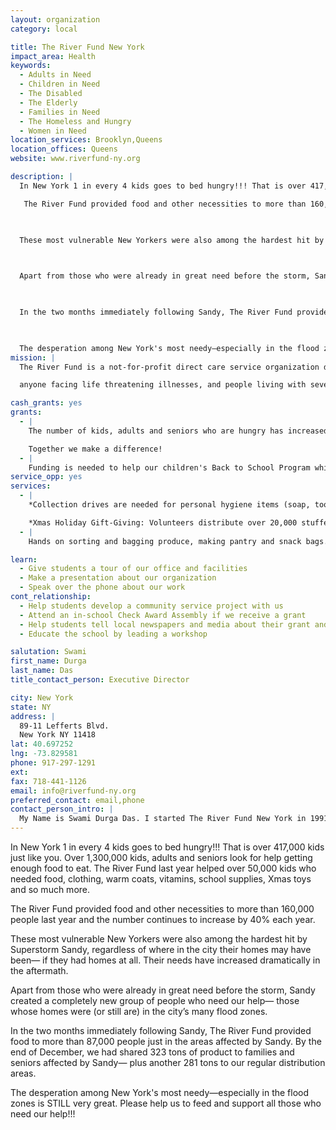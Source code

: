 ```yaml
---
layout: organization
category: local

title: The River Fund New York
impact_area: Health
keywords: 
  - Adults in Need
  - Children in Need
  - The Disabled
  - The Elderly
  - Families in Need
  - The Homeless and Hungry
  - Women in Need
location_services: Brooklyn,Queens
location_offices: Queens
website: www.riverfund-ny.org

description: |
  In New York 1 in every 4 kids goes to bed hungry!!! That is over 417,000 kids just like you. Over 1,300,000 kids, adults and seniors look for help getting enough food to eat. The River Fund last year helped over 50,000 kids who needed food, clothing, warm coats, vitamins, school supplies, Xmas toys and so much more.

   The River Fund provided food and other necessities to more than 160,000 people last year and the number continues to  increase by 40% each year.

  

  These most vulnerable New Yorkers were also among the hardest hit by Superstorm Sandy, regardless of where in the city their homes may have been— if they had homes at all. Their needs have increased dramatically in the aftermath.

  

  Apart from those who were already in great need before the storm, Sandy created a completely new group of people who need our help— those whose homes were (or still are) in the city’s many flood zones.

  

  In the two months immediately following Sandy, The River Fund provided food to more than 87,000 people just in the areas affected by Sandy. By the end of December, we had shared 323 tons of product to families and seniors affected by Sandy— plus another 281 tons to our regular distribution areas.

  

  The desperation among New York's most needy—especially in the flood zones is STILL very great. Please help us to feed and support all those who need our help!!!
mission: |
  The River Fund is a not-for-profit direct care service organization dedicated to providing physical emotional and spiritual support to: the hungry, the homeless, children and adults living with HIV/AIDS ,

  anyone facing life threatening illnesses, and people living with severe physical and mental challenges.  Towards this end, we support and affirm all people with equal regard to age, gender, creed, ethnic origin and sexual orientation

cash_grants: yes
grants: 
  - |
    The number of kids, adults and seniors who are hungry has increased by over 50%. Weekly we serve over 1000 guests in need. Your support will help provide a three day supply of milk, rice, beans, juices, pasta, tuna fish, canned goods and the list goes on. A one-week bag of groceries costs about $10.00 per family. Help us feed more needy families.

    Together we make a difference!
  - |
    Funding is needed to help our children's Back to School Program which provides over 2,000 children with school bags, pencils, pens, erasers, rulers, crayons, paper etc.  and also socks, underwear,shirts and shoes. Supplies range for each student between $15 and $25 per student.
service_opp: yes
services: 
  - |
    *Collection drives are needed for personal hygiene items (soap, toothbrush, toothpaste, shampoo, deodorant, etc.)

    *Xmas Holiday Gift-Giving: Volunteers distribute over 20,000 stuffed animals, toys and other presents to children and adults in need. * Back-to-school items for over 2,000 children in need.
  - |
    Hands on sorting and bagging produce, making pantry and snack bags. On-site pantry every Saturday.

learn: 
  - Give students a tour of our office and facilities
  - Make a presentation about our organization
  - Speak over the phone about our work
cont_relationship: 
  - Help students develop a community service project with us
  - Attend an in-school Check Award Assembly if we receive a grant
  - Help students tell local newspapers and media about their grant and/or project with us
  - Educate the school by leading a workshop

salutation: Swami
first_name: Durga
last_name: Das
title_contact_person: Executive Director

city: New York
state: NY
address: |
  89-11 Lefferts Blvd.  
  New York NY 11418
lat: 40.697252
lng: -73.829581
phone: 917-297-1291
ext: 
fax: 718-441-1126
email: info@riverfund-ny.org
preferred_contact: email,phone
contact_person_intro: |
  My Name is Swami Durga Das. I started The River Fund New York in 1991. My life's passion is to help those in need— especially children. For me there is nothing better than sharing and helping another person. We believe that "together we make a difference"— and working with Penny Harvest makes the difference.
---
```

In New York 1 in every 4 kids goes to bed hungry!!! That is over 417,000 kids just like you. Over 1,300,000 kids, adults and seniors look for help getting enough food to eat. The River Fund last year helped over 50,000 kids who needed food, clothing, warm coats, vitamins, school supplies, Xmas toys and so much more.

 The River Fund provided food and other necessities to more than 160,000 people last year and the number continues to  increase by 40% each year.



These most vulnerable New Yorkers were also among the hardest hit by Superstorm Sandy, regardless of where in the city their homes may have been— if they had homes at all. Their needs have increased dramatically in the aftermath.



Apart from those who were already in great need before the storm, Sandy created a completely new group of people who need our help— those whose homes were (or still are) in the city’s many flood zones.



In the two months immediately following Sandy, The River Fund provided food to more than 87,000 people just in the areas affected by Sandy. By the end of December, we had shared 323 tons of product to families and seniors affected by Sandy— plus another 281 tons to our regular distribution areas.



The desperation among New York's most needy—especially in the flood zones is STILL very great. Please help us to feed and support all those who need our help!!!